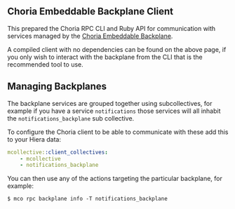 ## Choria Embeddable Backplane Client

This prepared the Choria RPC CLI and Ruby API for communication with services managed by the [Choria Embeddable Backplane](https://github.com/choria-io/go-backplane).

A compiled client with no dependencies can be found on the above page, if you only wish to interact with the backplane from the CLI that is the recommended tool to use.

<!--- actions -->

## Managing Backplanes

The backplane services are grouped together using subcollectives, for example if you have a service `notifications` those services will all inhabit the `notifications_backplane` sub collective.

To configure the Choria client to be able to communicate with these add this to your Hiera data:

```yaml
mcollective::client_collectives:
    - mcollective
    - notifications_backplane
```

You can then use any of the actions targeting the particular backplane, for example:

```
$ mco rpc backplane info -T notifications_backplane
```

